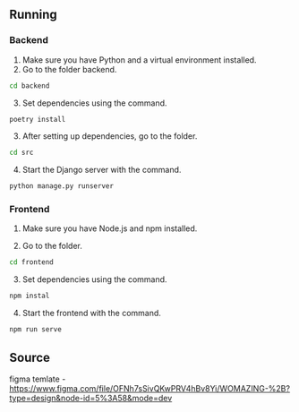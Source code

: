 ## Running

### Backend

1. Make sure you have Python and a virtual environment installed.
2. Go to the folder backend.
```sh
cd backend
```
3. Set dependencies using the command.
```sh
poetry install
```

3. After setting up dependencies, go to the folder.
```sh
cd src
```

4. Start the Django server with the command.
```sh
python manage.py runserver
```

### Frontend

1. Make sure you have Node.js and npm installed.

2. Go to the folder.
```sh
cd frontend
```
   
3. Set dependencies using the command.
```sh
npm instal
```
   
4. Start the frontend with the command.
```sh
npm run serve
```
## Source

figma temlate - https://www.figma.com/file/OFNh7sSivQKwPRV4hBv8Yi/WOMAZING-%2B?type=design&node-id=5%3A58&mode=dev
